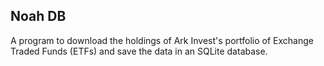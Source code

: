 <h2>Noah DB</h2>

A program to download the holdings of Ark Invest's portfolio of Exchange Traded Funds (ETFs) and save the data in an SQLite database.
